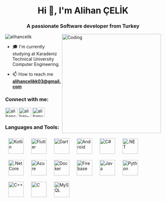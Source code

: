 
<h1 align="center">Hi 👋, I'm Alihan ÇELİK</h1>
<h3 align="center">A passionate Software developer from Turkey</h3>
<img align="right" alt="Coding" width="320" src="https://camo.githubusercontent.com/88adc7c88c9d3dba7479020846ed35d13410e3707c7f149e1c6140cc6beaef9a/68747470733a2f2f70687973696373677572756b756c2e66696c65732e776f726470726573732e636f6d2f323031392f30322f6368617261637465722d312e676966">

<p align="left"> <img src="https://komarev.com/ghpvc/?username=alihancelik&label=Profile%20views&color=0e75b6&style=flat" alt="alihancelik" /> </p>

- 🎓 I'm currently studying at Karadeniz Technical University Computer Engineering.

- 📫 How to reach me **alihancelikk03@gmail.com**

<h3 align="left">Connect with me:</h3>
<p align="left">
<a href="https://twitter.com/alihancelik_" target="blank"><img align="center" src="https://raw.githubusercontent.com/rahuldkjain/github-profile-readme-generator/master/src/images/icons/Social/twitter.svg" alt="alihancelik_" height="30" width="40" /></a>
<a href="https://linkedin.com/in/alihan-çelik-081616248" target="blank"><img align="center" src="https://raw.githubusercontent.com/rahuldkjain/github-profile-readme-generator/master/src/images/icons/Social/linked-in-alt.svg" alt="alihan-çelik-081616248" height="30" width="40" /></a>
<a href="https://instagram.com/alihancelik_" target="blank"><img align="center" src="https://raw.githubusercontent.com/rahuldkjain/github-profile-readme-generator/master/src/images/icons/Social/instagram.svg" alt="alihancelik_" height="30" width="40" /></a>
</p>

<h3 align="left">Languages and Tools:</h3>
<div align="left">
  <a href="https://kotlinlang.org/" target="_blank"><img style="margin: 10px" src="https://profilinator.rishav.dev/skills-assets/kotlinlang-icon.svg" alt="Kotlin" height="50" /></a> 
<a href="https://flutter.dev/" target="_blank"><img style="margin: 10px" src="https://profilinator.rishav.dev/skills-assets/flutterio-icon.svg" alt="Flutter" height="50" /></a>  
<a href="https://dart.dev/" target="_blank"><img style="margin: 10px" src="https://profilinator.rishav.dev/skills-assets/dartlang-icon.svg" alt="Dart" height="50" /></a>  
  <a href="https://www.android.com/intl/en_in/" target="_blank"><img style="margin: 10px" src="https://profilinator.rishav.dev/skills-assets/android-original-wordmark.svg" alt="Android" height="50" /></a>
  <a href="https://docs.microsoft.com/en-us/dotnet/csharp/" target="_blank"><img style="margin: 10px" src="https://profilinator.rishav.dev/skills-assets/csharp-original.svg" alt="C#" height="50" /></a>    
  <a href="https://dotnet.microsoft.com/download/dotnet-framework" target="_blank"><img style="margin: 10px" src="https://profilinator.rishav.dev/skills-assets/dot-net-original-wordmark.svg" alt=".NET" height="50" /></a>  
  <a href="https://dotnet.microsoft.com/download" target="_blank"><img style="margin: 10px" src="https://profilinator.rishav.dev/skills-assets/dotnetcore.png" alt=".Net Core" height="50" /></a>  
  <a href="https://azure.microsoft.com/en-in/" target="_blank"><img style="margin: 10px" src="https://profilinator.rishav.dev/skills-assets/microsoft_azure-icon.svg" alt="Azure" height="50" /></a>  
  <a href="https://www.docker.com/" target="_blank"><img style="margin: 10px" src="https://profilinator.rishav.dev/skills-assets/docker-original-wordmark.svg" alt="Docker" height="50" /></a>  
  <a href="https://firebase.google.com/" target="_blank"><img style="margin: 10px" src="https://profilinator.rishav.dev/skills-assets/firebase.png" alt="Firebase" height="50" /></a> 
  <a href="https://www.java.com/" target="_blank"><img style="margin: 10px" src="https://profilinator.rishav.dev/skills-assets/java-original-wordmark.svg" alt="Java" height="50" /></a>
  <a href="https://www.python.org/" target="_blank"><img style="margin: 10px" src="https://profilinator.rishav.dev/skills-assets/python-original.svg" alt="Python" height="50" /></a>       
  <a href="https://www.cplusplus.com/" target="_blank"><img style="margin: 10px" src="https://profilinator.rishav.dev/skills-assets/cplusplus-original.svg" alt="C++" height="50" /></a>  
  <a href="https://www.cprogramming.com/" target="_blank"><img style="margin: 10px" src="https://profilinator.rishav.dev/skills-assets/c-original.svg" alt="C" height="50" /></a>  
  <a href="https://www.mysql.com/" target="_blank"><img style="margin: 10px" src="https://profilinator.rishav.dev/skills-assets/mysql-original-wordmark.svg" alt="MySQL" height="50" /></a> 
  
   


   
</div> 




